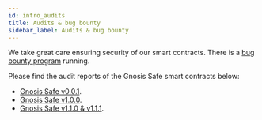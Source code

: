 ```yaml
---
id: intro_audits
title: Audits & bug bounty
sidebar_label: Audits & bug bounty
---
```


We take great care ensuring security of our smart contracts. There is a [bug bounty program](https://blog.gnosis.pm/announcing-the-gnosis-safe-contract-update-1-1-0-bug-bounty-fd2850204963) running.

Please find the audit reports of the Gnosis Safe smart contracts below:

- [Gnosis Safe v0.0.1](https://github.com/gnosis/safe-contracts/blob/v1.1.1/docs/alexey_audit.md).
- [Gnosis Safe v1.0.0](https://github.com/gnosis/safe-contracts/blob/v1.1.1/docs/Gnosis_Safe_Formal_Verification_Report_1_0_0.pdf).
- [Gnosis Safe v1.1.0 & v1.1.1](https://github.com/gnosis/safe-contracts/blob/v1.1.1/docs/audit_1_1_1.md).
